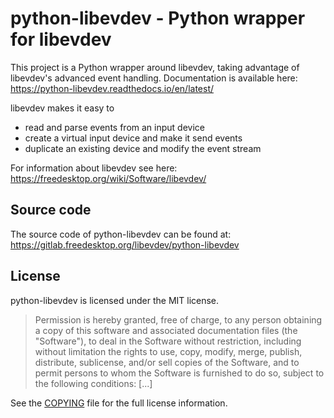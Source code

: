 python-libevdev - Python wrapper for libevdev
=============================================

This project is a Python wrapper around libevdev, taking advantage of
libevdev's advanced event handling. Documentation is available here:
https://python-libevdev.readthedocs.io/en/latest/

libevdev makes it easy to

* read and parse events from an input device
* create a virtual input device and make it send events
* duplicate an existing device and modify the event stream

For information about libevdev see here:
https://freedesktop.org/wiki/Software/libevdev/

Source code
-----------

The source code of python-libevdev can be found at:
https://gitlab.freedesktop.org/libevdev/python-libevdev

License
-------

python-libevdev is licensed under the MIT license.

> Permission is hereby granted, free of charge, to any person obtaining a
> copy of this software and associated documentation files (the "Software"),
> to deal in the Software without restriction, including without limitation
> the rights to use, copy, modify, merge, publish, distribute, sublicense,
> and/or sell copies of the Software, and to permit persons to whom the
> Software is furnished to do so, subject to the following conditions: [...]

See the [COPYING](http://github.com/whot/python-libevdev/blob/master/COPYING)
file for the full license information.
